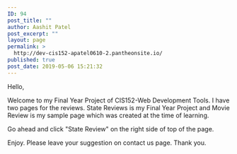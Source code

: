 ```yaml
---
ID: 94
post_title: ""
author: Aashit Patel
post_excerpt: ""
layout: page
permalink: >
  http://dev-cis152-apatel0610-2.pantheonsite.io/
published: true
post_date: 2019-05-06 15:21:32
---
```

<!-- wp:paragraph -->
<p>Hello,</p>
<!-- /wp:paragraph -->

<!-- wp:paragraph -->
<p></p>
<!-- /wp:paragraph -->

<!-- wp:paragraph -->
<p>Welcome to my Final Year Project of CIS152-Web Development Tools. I have two pages for the reviews. State Reviews is my Final Year Project and Movie Review is my sample page which was created at the time of learning. </p>
<!-- /wp:paragraph -->

<!-- wp:paragraph -->
<p>Go ahead and click "State Review" on the right side of top of the page.</p>
<!-- /wp:paragraph -->

<!-- wp:paragraph -->
<p>Enjoy. Please leave your suggestion on contact us page. Thank you.<br></p>
<!-- /wp:paragraph -->

<p><!--EndFragment--></p>
<p></p>